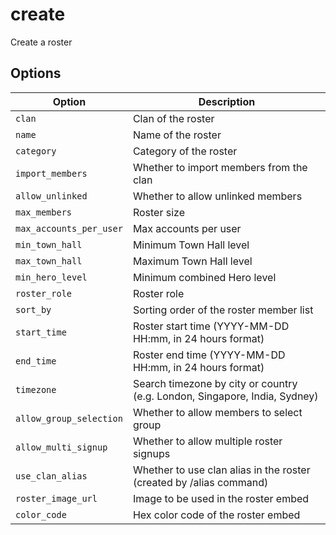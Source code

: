 # create

Create a roster

## Options

| Option                  | Description                                                                |
| ----------------------- | -------------------------------------------------------------------------- |
| `clan`                  | Clan of the roster                                                         |
| `name`                  | Name of the roster                                                         |
| `category`              | Category of the roster                                                     |
| `import_members`        | Whether to import members from the clan                                    |
| `allow_unlinked`        | Whether to allow unlinked members                                          |
| `max_members`           | Roster size                                                                |
| `max_accounts_per_user` | Max accounts per user                                                      |
| `min_town_hall`         | Minimum Town Hall level                                                    |
| `max_town_hall`         | Maximum Town Hall level                                                    |
| `min_hero_level`        | Minimum combined Hero level                                                |
| `roster_role`           | Roster role                                                                |
| `sort_by`               | Sorting order of the roster member list                                    |
| `start_time`            | Roster start time (YYYY-MM-DD HH:mm, in 24 hours format)                   |
| `end_time`              | Roster end time (YYYY-MM-DD HH:mm, in 24 hours format)                     |
| `timezone`              | Search timezone by city or country (e.g. London, Singapore, India, Sydney) |
| `allow_group_selection` | Whether to allow members to select group                                   |
| `allow_multi_signup`    | Whether to allow multiple roster signups                                   |
| `use_clan_alias`        | Whether to use clan alias in the roster (created by /alias command)        |
| `roster_image_url`      | Image to be used in the roster embed                                       |
| `color_code`            | Hex color code of the roster embed                                         |
